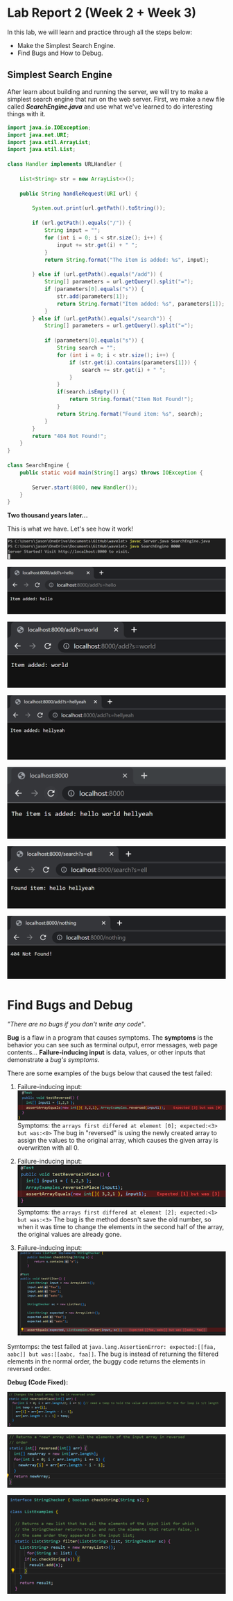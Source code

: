 # Lab Report 2 (Week 2 + Week 3)
In this lab, we will learn and practice through all the steps below:

* Make the Simplest Search Engine.
* Find Bugs and How to Debug.

## Simplest Search Engine
After learn about building and running the server, we will try to make a simplest search engine that run on the web server.
First, we make a new file called ***SearchEngine.java*** and use what we've learned to do interesting things with it. 
```java
import java.io.IOException;
import java.net.URI;
import java.util.ArrayList;
import java.util.List;

class Handler implements URLHandler {

    List<String> str = new ArrayList<>();

    public String handleRequest(URI url) {

        System.out.print(url.getPath().toString());

        if (url.getPath().equals("/")) {
            String input = "";
            for (int i = 0; i < str.size(); i++) {
                input += str.get(i) + " ";
            }
            return String.format("The item is added: %s", input);

        } else if (url.getPath().equals("/add")) {
            String[] parameters = url.getQuery().split("=");
            if (parameters[0].equals("s")) {
                str.add(parameters[1]);
                return String.format("Item added: %s", parameters[1]);
            }
        } else if (url.getPath().equals("/search")) {
            String[] parameters = url.getQuery().split("=");

            if (parameters[0].equals("s")) {
                String search = "";
                for (int i = 0; i < str.size(); i++) {
                    if (str.get(i).contains(parameters[1])) {
                        search += str.get(i) + " ";
                    }
                }
                if(search.isEmpty()) {
                    return String.format("Item Not Found!");
                }    
                return String.format("Found item: %s", search);
            }
        }
        return "404 Not Found!";
    }
}

class SearchEngine {
    public static void main(String[] args) throws IOException {
        
        Server.start(8000, new Handler());
    }
}
```
**Two thousand years later...**

This is what we have. Let's see how it work!

![image](host8000.png)

![image](hello.png)

![image](world.png)

![image](hellyeah.png)

![image](items-added.png)

![image](found-item.png)

![image](404-not-found.png)

# Find Bugs and Debug
*"There are no bugs if you don't write any code"*.

**Bug** is a flaw in a program that causes symptoms. The **symptoms** is the behavior you can see such as terminal output, error messages, web page contents... **Failure-inducing input** is data, values, or other inputs that demonstrate a *bug's symptoms*.

There are some examples of the bugs below that caused the test failed:

1) Failure-inducing input:
![image](test1.png)
Symptoms: the `arrays first differed at element [0]; expected:<3> but was:<0>`
The bug in "reversed" is using the newly created array to assign the values to the original array, which causes the given array is overwritten with all 0.


2) Failure-inducing input:
![image](test2.png)
Symptoms: the `arrays first differed at element [2]; expected:<1> but was:<3>`
The bug is the method doesn't save the old number, so when it was time to change the elements in the second half of the array, the original values are already gone. 


3) Failure-inducing input:
![image](stringchecker-test.png)

Symtomps: the test failed at `java.lang.AssertionError: expected:[[faa, aabc]] but was:[[aabc, faa]]`.
The bug is instead of returning the filtered elements in the normal order, the buggy code returns the elements in reversed order.

**Debug (Code Fixed):**

![image](fixed1.png)

![image](fixed2.png)

![image](stringchecker-fixed.png)





